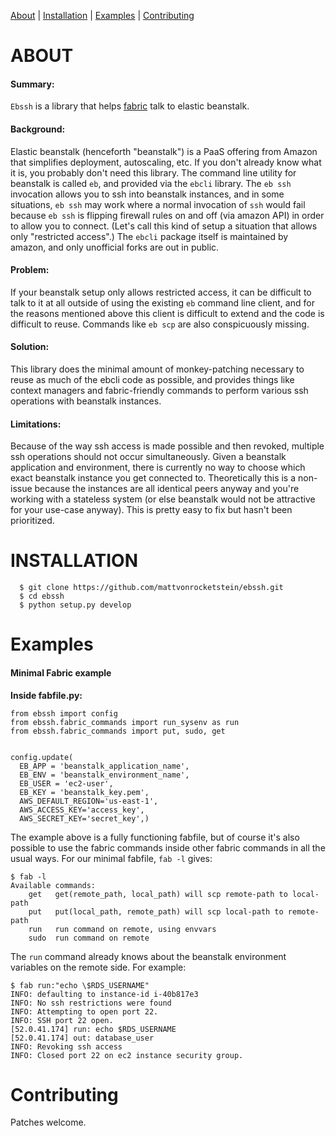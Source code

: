 [About](#about) | [Installation](#installation) | [Examples](#examples) | [Contributing](#contributing)


<a name="about">ABOUT</a>
=========================

#### **Summary:**

`Ebssh` is a library that helps [fabric](http://www.fabfile.org/) talk to elastic beanstalk.

#### **Background:**

Elastic beanstalk (henceforth "beanstalk") is a PaaS offering from Amazon that simplifies deployment, autoscaling, etc.  If you don't already know what it is, you probably don't need this library.  The command line utility for beanstalk is called `eb`, and provided via the `ebcli` library.  The `eb ssh` invocation allows you to ssh into beanstalk instances,  and in some situations, `eb ssh` may work where a normal invocation of `ssh` would fail because `eb ssh` is flipping firewall rules on and off (via amazon API) in order to allow you to connect.  (Let's call this kind of setup a situation that allows only "restricted access".)  The `ebcli` package itself is maintained by amazon, and only unofficial forks are out in public.

#### **Problem:**
If your beanstalk setup only allows restricted access, it can be difficult to talk to it at all outside of using the existing `eb` command line client, and for the reasons mentioned above this client is difficult to extend and the code is difficult to reuse.  Commands like `eb scp` are also conspicuously missing.

#### **Solution:**

This library does the minimal amount of monkey-patching necessary to reuse as much of the ebcli code as possible, and provides things like context managers and fabric-friendly commands to perform various ssh operations with beanstalk instances.

#### **Limitations:**

Because of the way ssh access is made possible and then revoked, multiple ssh operations should not occur simultaneously.  Given a beanstalk application and environment, there is currently no way to choose which exact beanstalk instance you get connected to.  Theoretically this is a non-issue because the instances are all identical peers anyway and you're working with a stateless system (or else beanstalk would not be attractive for your use-case anyway).  This is pretty easy to fix but hasn't been prioritized.

<a name="installation">INSTALLATION</a>
=======================================

```
  $ git clone https://github.com/mattvonrocketstein/ebssh.git
  $ cd ebssh
  $ python setup.py develop
```


<a name="examples">Examples</a>
====================================

#### Minimal Fabric example

**Inside fabfile.py:**
```
from ebssh import config
from ebssh.fabric_commands import run_sysenv as run
from ebssh.fabric_commands import put, sudo, get


config.update(
  EB_APP = 'beanstalk_application_name',
  EB_ENV = 'beanstalk_environment_name',
  EB_USER = 'ec2-user',
  EB_KEY = 'beanstalk_key.pem',
  AWS_DEFAULT_REGION='us-east-1',
  AWS_ACCESS_KEY='access_key',
  AWS_SECRET_KEY='secret_key',)
```

The example above is a fully functioning fabfile, but of course it's also possible to use the fabric commands inside other fabric commands in all the usual ways.  For our minimal fabfile, `fab -l` gives:

```
$ fab -l
Available commands:
    get   get(remote_path, local_path) will scp remote-path to local-path
    put   put(local_path, remote_path) will scp local-path to remote-path
    run   run command on remote, using envvars
    sudo  run command on remote
```

The `run` command already knows about the beanstalk environment variables on the remote side.  For example:

```shell
$ fab run:"echo \$RDS_USERNAME"
INFO: defaulting to instance-id i-40b817e3
INFO: No ssh restrictions were found
INFO: Attempting to open port 22.
INFO: SSH port 22 open.
[52.0.41.174] run: echo $RDS_USERNAME
[52.0.41.174] out: database_user
INFO: Revoking ssh access
INFO: Closed port 22 on ec2 instance security group.
```

<a name="contributing">Contributing</a>
========================================

Patches welcome.
